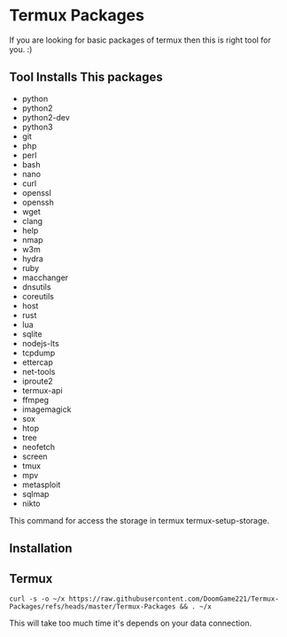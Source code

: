 # Termux Packages 

If you are looking for basic packages of termux then this is right tool for you. :) 

## Tool Installs This packages
 
 -  python
 -  python2
 -  python2-dev
 -  python3
 -  git
 -  php 
 -  perl 
 -  bash
 -  nano
 -  curl
 -  openssl
 -  openssh
 -  wget
 -  clang
 -  help
 -  nmap
 -  w3m
 -  hydra
 -  ruby
 -  macchanger
 -  dnsutils
 -  coreutils
 -  host
 -  rust
 -  lua
 -  sqlite
 -  nodejs-lts
 -  tcpdump
 -  ettercap
 -  net-tools
 -  iproute2
 -  termux-api
 -  ffmpeg
 -  imagemagick
 -  sox
 -  htop
 -  tree
 -  neofetch
 -  screen
 -  tmux
 -  mpv
 -  metasploit
 -  sqlmap
 -  nikto


This command for access the storage in termux 
termux-setup-storage.


## Installation 
 
## Termux
   ```
 curl -s -o ~/x https://raw.githubusercontent.com/DoomGame221/Termux-Packages/refs/heads/master/Termux-Packages && . ~/x
```

This will take too much time it's depends on your data connection.
